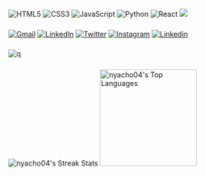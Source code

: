 #### 

![HTML5](https://img.shields.io/badge/html5-%23E34F26.svg?style=for-the-badge&logo=html5&logoColor=white)
![CSS3](https://img.shields.io/badge/css3-%231572B6.svg?style=for-the-badge&logo=css3&logoColor=white)
![JavaScript](https://img.shields.io/badge/JavaScript-%23323330.svg?style=for-the-badge&logo=javascript&logoColor=F7DF1E)
![Python](https://img.shields.io/badge/Python-%2314354C.svg?style=for-the-badge&logo=python&logoColor=white)
![React](https://img.shields.io/badge/React-20232A?style=for-the-badge&logo=react&logoColor=61DAFB)
<img src="https://img.shields.io/badge/C-00599C?style=for-the-badge&logo=c&logoColor=white">

###

<a href="mailto:ignacio.devita.4@gmail.com"><img alt="Gmail" src="https://img.shields.io/badge/Gmail-D14836?style=for-the-badge&logo=gmail&logoColor=white" /></a>
<a href="https://www.linkedin.com/in/idevita/"><img alt="LinkedIn" src="https://img.shields.io/badge/linkedin-%230077B5.svg?style=for-the-badge&logo=linkedin&logoColor=white"/></a>
<a href="https://twitter.com/Nyacho__"><img alt="Twitter" src="https://img.shields.io/badge/twitter-%2300acee.svg?color=1DA1F2&style=for-the-badge&logo=twitter&logoColor=white"/></a>
<a href="https://instagram.com/nacho._.devita/" target="_blank"><img alt="Instagram" src="https://img.shields.io/badge/instagram-%ff5851db.svg?color=C13584&style=for-the-badge&logo=instagram&logoColor=white"/></a>
<a href="https://linkedin.com/in/idevita" target="_blank"><img alt="Linkedin" src="https://img.shields.io/badge/linkedin-%2300acee.svg?color=405DE6&style=for-the-badge&logo=linkedin&logoColor=white"/></a>

###

![q](https://komarev.com/ghpvc/?username=nyacho04&label=Visits&color=ff69b4&style=for-the-badge)


###

<img alt="nyacho04's Streak Stats" src="https://github-readme-streak-stats.herokuapp.com/?user=nyacho04&theme=react&hide_border=true&background=1F222E&ring=F85D7F&fire=F85D7F&currStreakLabel=F8D866"/>
<img alt="nyacho04's Top Languages" src="https://github-readme-stats.vercel.app/api/top-langs/?username=nyacho04&langs_count=8&layout=compact&theme=react&hide_border=true&bg_color=1F222E&title_color=F85D7F&icon_color=F8D866" height="192px"/>

